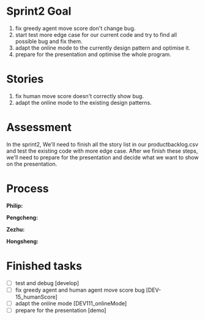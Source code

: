 # Sprint2 Goal
1. fix greedy agent move score don't change bug.
2. start test more edge case for our current code and try to find all possible bug and fix them.
3. adapt the online mode to the currently design pattern and optimise it.
4. prepare for the presentation and optimise the whole program.
# Stories
1. fix human move score doesn't correctly show bug.
2. adapt the online mode to the existing design patterns.
# Assessment
In the sprint2, We'll need to finish all the story list in our productbacklog.csv and test the existing code with more edge case. After we finish these steps, we'll need to prepare for the presentation and decide what we want to show on the presentation.
# Process
**Philip:** 

**Pengcheng:** 

**Zezhu:** 

**Hongsheng:** 

# Finished tasks
- [ ] test and debug [develop]
- [ ] fix greedy agent and human agent move score bug [DEV-15_humanScore]
- [ ] adapt the online mode [DEV111_onlineMode]
- [ ] prepare for the presentation [demo]
